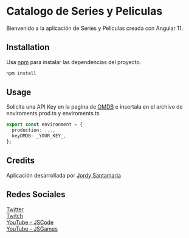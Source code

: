 # Catalogo de Series y Peliculas

Bienvenido a la aplicación de Series y Peliculas creada con Angular 11.

## Installation

Usa [npm](https://nodejs.org/es/) para instalar las dependencias del proyecto.

```bash
npm install
```

## Usage

Solicita una API Key en la pagina de [OMDB](http://www.omdbapi.com/apikey.aspx) e insertala en el archivo de enviroments.prod.ts y enviroments.ts

```typescript
export const environment = {
  production: ...,
  keyOMDB: _YOUR_KEY_,
};
```

## Credits

Aplicación desarrollada por [Jordy Santamaria](https://www.jordysantamaria.com/)

## Redes Sociales
[Twitter](https://twitter.com/jordysantm) \
[Twitch](https://www.twitch.tv/jsgames18) \
[YouTube - JSCode](https://www.youtube.com/channel/UCyF_ych9Hy2oL8i_mj1kIXA) \
[YouTube - JSGames](https://www.youtube.com/channel/UC4kAwepESweVcXwmvUW3e0A)